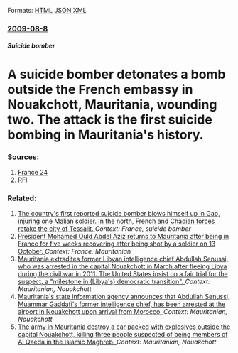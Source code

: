 
Formats: [HTML](/news/2009/08/8/a-suicide-bomber-detonates-a-bomb-outside-the-french-embassy-in-nouakchott-mauritania-wounding-two-the-attack-is-the-first-suicide-bombi.html)  [JSON](/news/2009/08/8/a-suicide-bomber-detonates-a-bomb-outside-the-french-embassy-in-nouakchott-mauritania-wounding-two-the-attack-is-the-first-suicide-bombi.json)  [XML](/news/2009/08/8/a-suicide-bomber-detonates-a-bomb-outside-the-french-embassy-in-nouakchott-mauritania-wounding-two-the-attack-is-the-first-suicide-bombi.xml)  

### [2009-08-8](/news/2009/08/8/index.md)

##### Suicide bomber
#  A suicide bomber detonates a bomb outside the French embassy in Nouakchott, Mauritania, wounding two. The attack is the first suicide bombing in Mauritania's history.




### Sources:

1. [France 24](http://www.france24.com/en/20090809-two-wounded-suicide-bombing-outside-french-embassy-)
2. [RFI](http://www.rfi.fr/actuen/articles/116/article_4690.asp)

### Related:

1. [The country's first reported suicide bomber blows himself up in Gao, injuring one Malian soldier. In the north, French and Chadian forces retake the city of Tessalit. ](/news/2013/02/8/the-country-s-first-reported-suicide-bomber-blows-himself-up-in-gao-injuring-one-malian-soldier-in-the-north-french-and-chadian-forces-re.md) _Context: France, suicide bomber_
2. [President Mohamed Ould Abdel Aziz returns to Mauritania after being in France for five weeks recovering after being shot by a soldier on 13 October. ](/news/2012/11/25/president-mohamed-ould-abdel-aziz-returns-to-mauritania-after-being-in-france-for-five-weeks-recovering-after-being-shot-by-a-soldier-on-13.md) _Context: France, Mauritanian_
3. [Mauritania extradites former Libyan intelligence chief Abdullah Senussi, who was arrested in the capital Nouakchott in March after fleeing Libya during the civil war in 2011. The United States insist on a fair trial for the suspect, a "milestone in (Libya's) democratic transition". ](/news/2012/09/5/mauritania-extradites-former-libyan-intelligence-chief-abdullah-senussi-who-was-arrested-in-the-capital-nouakchott-in-march-after-fleeing-l.md) _Context: Mauritanian, Nouakchott_
4. [Mauritania's state information agency announces that Abdullah Senussi, Muammar Gaddafi's former intelligence chief, has been arrested at the airport in Nouakchott upon arrival from Morocco. ](/news/2012/03/17/mauritania-s-state-information-agency-announces-that-abdullah-senussi-muammar-gaddafi-s-former-intelligence-chief-has-been-arrested-at-the.md) _Context: Mauritanian, Nouakchott_
5. [The army in Mauritania destroy a car packed with explosives outside the capital Nouakchott, killing three people suspected of being members of Al Qaeda in the Islamic Maghreb. ](/news/2011/02/2/the-army-in-mauritania-destroy-a-car-packed-with-explosives-outside-the-capital-nouakchott-killing-three-people-suspected-of-being-members.md) _Context: Mauritanian, Nouakchott_
